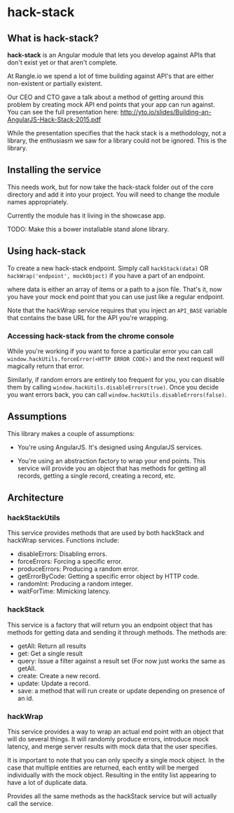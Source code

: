 # hack-stack

## What is hack-stack?

**hack-stack** is an Angular module that lets you develop against APIs that
don't exist yet or that aren't complete.

At Rangle.io we spend a lot of time building against API's that are either 
non-existent or partially existent.  

Our CEO and CTO gave a talk about a method of getting around this 
problem by creating mock API end points that your app can run against.  
You can see the full presentation here: 
http://yto.io/slides/Building-an-AngularJS-Hack-Stack-2015.pdf

While the presentation specifies that the hack stack is a methodology, not a 
library, the enthusiasm we saw for a library could not be ignored.  This is the
library.

## Installing the service

This needs work, but for now take the hack-stack folder out of the core 
directory and add it into your project.  You will need to change the module 
names appropriately.

Currently the module has it living in the showcase app.

TODO: Make this a bower installable stand alone library.

## Using hack-stack

To create a new hack-stack endpoint.  Simply call
`hackStack(data)`
OR
`hackWrap('endpoint', mockObject)` if you have a part of an endpoint.
 
where data is either an array of items or a path to a json file.  That's it,
now you have your mock end point that you can use just like a regular endpoint.

Note that the hackWrap service requires that you inject an `API_BASE`
variable that contains the base URL for the API you're wrapping.

### Accessing hack-stack from the chrome console

While you're working if you want to force a particular error you can call
`window.hackUtils.forceError(<HTTP ERROR CODE>)` and the next request will
magically return that error.

Similarly, if random errors are entirely too frequent for you, you can disable
them by calling `window.hackUtils.disableErrors(true)`.  Once you decide you
want errors back, you can call `window.hackUtils.disableErrors(false)`.

## Assumptions

This library makes a couple of assumptions:

* You're using AngularJS.  It's designed using AngularJS services.

* You're using an abstraction factory to wrap your end points.  This service 
will provide you an object that has methods for getting all records, getting a 
single record, creating a record, etc.

## Architecture

### hackStackUtils

This service provides methods that are used by both hackStack and hackWrap
services.  Functions include:

* disableErrors: Disabling errors.
* forceErrors: Forcing a specific error.
* produceErrors: Producing a random error.
* getErrorByCode: Getting a specific error object by HTTP code.
* randomInt: Producing a random integer.
* waitForTime: Mimicking latency.

### hackStack
This service is a factory that will return you an endpoint object that
has methods for getting data and sending it through methods.  The methods are:

* getAll: Return all results
* get: Get a single result
* query: Issue a filter against a result set (For now just works the same as 
getAll.
* create: Create a new record.
* update: Update a record.
* save: a method that will run create or update depending on presence of an
id.

### hackWrap
This service provides a way to wrap an actual end point with an object
that will do several things.  It will randomly produce errors, introduce
mock latency, and merge server results with mock data that the user specifies.

It is important to note that you can only specify a single mock object.  In 
the case that multiple entities are returned, each entity will be merged
individually with the mock object.  Resulting in the entity list appearing to 
have a lot of duplicate data.

Provides all the same methods as the hackStack service but will actually call
the service.
